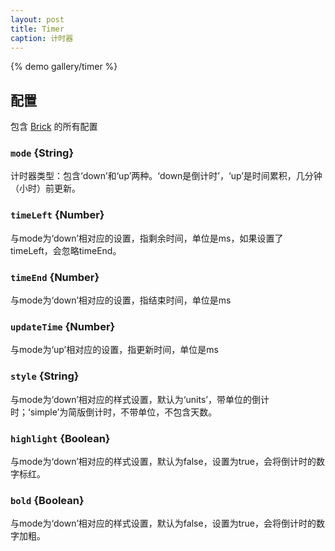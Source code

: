 ```yaml
---
layout: post
title: Timer
caption: 计时器
---
```


{% demo gallery/timer %}

## 配置

包含 [Brick](/brix/core/brick) 的所有配置

### `mode` {String}

计时器类型：包含‘down’和‘up’两种。‘down是倒计时’，‘up’是时间累积，几分钟（小时）前更新。

### `timeLeft` {Number}

与mode为‘down’相对应的设置，指剩余时间，单位是ms，如果设置了timeLeft，会忽略timeEnd。

### `timeEnd` {Number}

与mode为‘down’相对应的设置，指结束时间，单位是ms

### `updateTime` {Number}

与mode为‘up’相对应的设置，指更新时间，单位是ms

### `style` {String}

与mode为‘down’相对应的样式设置，默认为‘units’，带单位的倒计时；‘simple’为简版倒计时，不带单位，不包含天数。

### `highlight` {Boolean}

与mode为‘down’相对应的样式设置，默认为false，设置为true，会将倒计时的数字标红。

### `bold` {Boolean}

与mode为‘down’相对应的样式设置，默认为false，设置为true，会将倒计时的数字加粗。


